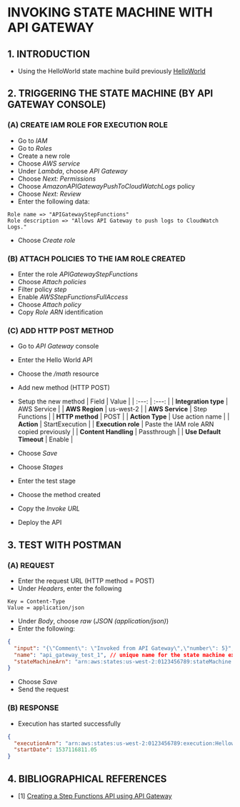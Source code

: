 # INVOKING STATE MACHINE WITH API GATEWAY

## 1. INTRODUCTION

- Using the HelloWorld state machine build previously 
[HelloWorld](../Projects/taskStateStepFunctions/)

## 2. TRIGGERING THE STATE MACHINE (BY API GATEWAY CONSOLE)

### (A) CREATE IAM ROLE FOR EXECUTION ROLE

- Go to *IAM*
- Go to *Roles*
- Create a new role
- Choose *AWS service*
- Under *Lambda*, choose *API Gateway*
- Choose *Next: Permissions*
- Choose *AmazonAPIGatewayPushToCloudWatchLogs* policy
- Choose *Next: Review*
- Enter the following data:
```
Role name => "APIGatewayStepFunctions"
Role description => "Allows API Gateway to push logs to CloudWatch Logs."
```

- Choose *Create role*

### (B) ATTACH POLICIES TO THE IAM ROLE CREATED

- Enter the role *APIGatewayStepFunctions*
- Choose *Attach policies*
- Filter policy *step*
- Enable *AWSStepFunctionsFullAccess*
- Choose *Attach policy*
- Copy *Role ARN* identification

### (C) ADD HTTP POST METHOD

- Go to *API Gateway* console
- Enter the Hello World API
- Choose the */math* resource
- Add new method (HTTP POST)
- Setup the new method
| Field | Value |
| :---: | :---: |
| **Integration type** | AWS Service |
| **AWS Region** | us-west-2 |
| **AWS Service** | Step Functions |
| **HTTP method** | POST |
| **Action Type** | Use action name |
| **Action** | StartExecution |
| **Execution role** | Paste the IAM role ARN copied previously |
| **Content Handling** | Passthrough |
| **Use Default Timeout** | Enable |

- Choose *Save*
- Choose *Stages*
- Enter the test stage
- Choose the method created
- Copy the *Invoke URL*
- Deploy the API

## 3. TEST WITH POSTMAN

### (A) REQUEST

- Enter the request URL (HTTP method = POST)
- Under *Headers*, enter the following
```plaintext
Key = Content-Type
Value = application/json
```
- Under *Body*, choose *raw* (*JSON (application/json)*)
- Enter the following:
```json
{
  "input": "{\"Comment\": \"Invoked from API Gateway\",\"number\": 5}", // input data for the state machine
  "name": "api_gateway_test_1", // unique name for the state machine execution
  "stateMachineArn": "arn:aws:states:us-west-2:0123456789:stateMachine:Helloworld" // ARN for desired state machine
}
```
- Choose *Save*
- Send the request

### (B) RESPONSE

- Execution has started successfully

```json
{
  "executionArn": "arn:aws:states:us-west-2:0123456789:execution:Helloworld:api_gateway_test_1",
  "startDate": 1537116811.05
}
```

## 4. BIBLIOGRAPHICAL REFERENCES

- [1] [Creating a Step Functions API using API Gateway](https://docs.aws.amazon.com/step-functions/latest/dg/tutorial-api-gateway.html)
